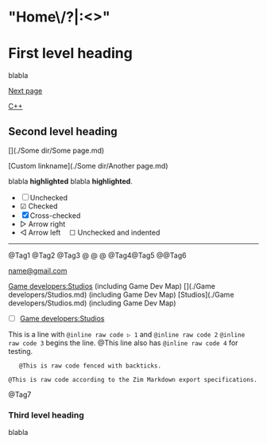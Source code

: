 # "Home\\/?|:<>"
First level heading
===================

blabla

[Next page](./subpage.md)

[C++](./C++.md)

Second level heading
--------------------

[](./Some dir/Some page.md)

[Custom linkname](./Some dir/Another page.md)

blabla __highlighted__ blabla __highlighted__.

* ☐ Unchecked
* ☑ Checked
* ☒ Cross-checked
* ▷ Arrow right
* ◁ Arrow left
&emsp;☐ Unchecked and indented

*****

@Tag1 @Tag2 @Tag3
@ @
@
@Tag4@Tag5
@@Tag6

[name@gmail.com](mailto:name@gmail.com)

[Game developers:Studios]() (including Game Dev Map)
[](./Game developers/Studios.md) (including Game Dev Map)
[Studios](./Game developers/Studios.md) (including Game Dev Map)
* ☐ [Game developers:Studios]()

This is a line with `@inline raw code ▷ 1` and `@inline raw code 2`
`@inline raw code 3` begins the line.
@This line also has `@inline raw code 4` for testing.

```
   @This is raw code fenced with backticks.
```

	@This is raw code according to the Zim Markdown export specifications.
@Tag7

### Third level heading

blabla

